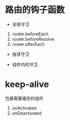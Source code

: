 # 路由的钩子函数
- 全局守卫
1. router.beforeEach
2. router.beforeResolve
3. router.afterEach

- 独享守卫

- 组件内的守卫

# keep-alive
包裹需要缓存的组件 
1. onActivated
2. onDeactivated